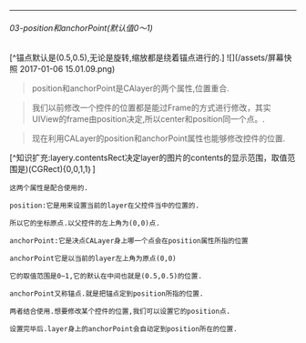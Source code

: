 ***
######  03-position和anchorPoint(默认值0～1)
[^锚点默认是(0.5,0.5),无论是旋转,缩放都是绕着锚点进行的.]
![](/assets/屏幕快照 2017-01-06 15.01.09.png)

>position和anchorPoint是CAlayer的两个属性,位置重合.

>我们以前修改一个控件的位置都是能过Frame的方式进行修改，其实UIView的frame由position决定,所以center和position同一个点。.

>现在利用CALayer的position和anchorPoint属性也能够修改控件的位置.

[^知识扩充:layery.contentsRect决定layer的图片的contents的显示范围，取值范围是)(CGRect){0,0,1,1｝]

```
这两个属性是配合使用的.

position:它是用来设置当前的layer在父控件当中的位置的.

所以它的坐标原点.以父控件的左上角为(0,0)点.

anchorPoint:它是决点CALayer身上哪一个点会在position属性所指的位置

anchorPoint它是以当前的layer左上角为原点(0,0)

它的取值范围是0~1,它的默认在中间也就是(0.5,0.5)的位置.

anchorPoint又称锚点.就是把锚点定到position所指的位置.

两者结合使用.想要修改某个控件的位置,我们可以设置它的position点.

设置完毕后.layer身上的anchorPoint会自动定到position所在的位置.
```
